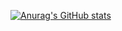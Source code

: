 [![Anurag's GitHub stats](https://github-readme-stats.vercel.app/api?username=datboi212github&show_icons=true&theme=transparent)](https://github.com/anuraghazra/github-readme-stats)
